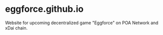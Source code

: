 # eggforce.github.io

Website for upcoming decentralized game "Eggforce" on POA Network and xDai chain.
